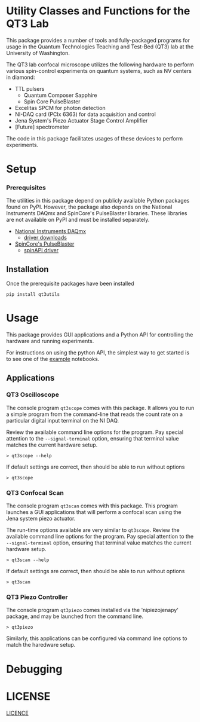 # Utility Classes and Functions for the QT3 Lab

This package provides a number of tools and fully-packaged programs for usage
in the Quantum Technologies Teaching and Test-Bed (QT3) lab at the University of Washington.

The QT3 lab confocal microscope utilizes the following hardware to perform
various spin-control experiments on quantum systems, such as NV centers in diamond:

 * TTL pulsers
   * Quantum Composer Sapphire
   * Spin Core PulseBlaster
 * Excelitas SPCM for photon detection
 * NI-DAQ card (PCIx 6363) for data acquisition and control
 * Jena System's Piezo Actuator Stage Control Amplifier
 * [Future] spectrometer

The code in this package facilitates usages of these devices to perform
experiments.

# Setup

### Prerequisites

The utilities in this package depend on publicly available Python packages found
on PyPI. However, the package also depends on the National Instruments DAQmx and
SpinCore's PulseBlaster libraries. These libraries are not available on PyPI and
must be installed separately.

* [National Instruments DAQmx](https://nidaqmx-python.readthedocs.io/en/latest/)
  * [driver downloads](http://www.ni.com/downloads/)
* [SpinCore's PulseBlaster](https://www.spincore.com/pulseblaster.html)
  * [spinAPI driver](http://www.spincore.com/support/spinapi/)

## Installation

Once the prerequisite packages have been installed

```
pip install qt3utils
```

# Usage

This package provides GUI applications and a Python API for controlling the hardware and running experiments.

For instructions on using the python API, 
the simplest way to get started is to see one of the [example](examples) notebooks.

## Applications

### QT3 Oscilloscope

The console program `qt3scope` comes with this package. It allows you to run
a simple program from the command-line that reads the count rate on a particular
digital input terminal on the NI DAQ.

Review the available command line options for the program. Pay special attention
to the `--signal-terminal` option, ensuring that terminal value matches the current
hardware setup.

```
> qt3scope --help
```

If default settings are correct, then should be able to run without options

```
> qt3scope
```

### QT3 Confocal Scan

The console program `qt3scan` comes with this package.  This program launches
a GUI applications that will perform a confocal scan using the Jena system
piezo actuator.

The run-time options available are very similar to `qt3scope`.
Review the available command line options for the program. Pay special attention
to the `--signal-terminal` option, ensuring that terminal value matches the current
hardware setup.

```
> qt3scan --help
```

If default settings are correct, then should be able to run without options

```
> qt3scan
```

### QT3 Piezo Controller

The console program `qt3piezo` comes installed via the 'nipiezojenapy' package, and may be launched from the command line.

```
> qt3piezo
```

Similarly, this applications can be configured via command line options to match the haredware setup.


# Debugging

# LICENSE

[LICENCE](LICENSE)
